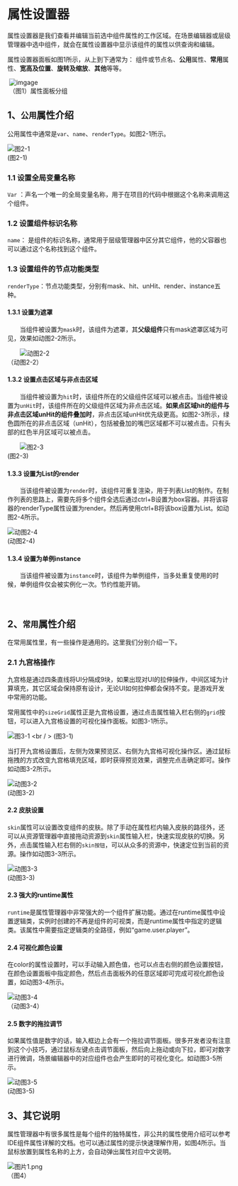 # 属性设置器

​         属性设置器是我们查看并编辑当前选中组件属性的工作区域。在场景编辑器或层级管理器中选中组件，就会在属性设置器中显示该组件的属性以供查询和编辑。

属性设置器面板如图1所示，从上到下通常为： 组件或节点名、**公用**属性、**常用**属性、**宽高及位置**、**旋转及缩放**、**其他**等等。

​        ![imgage](img/1.png)<br/>
​        	（图1）属性面板分组



## 1、`公用`属性介绍

公用属性中通常是`var`、`name`、`renderType`。如图2-1所示。

![图2-1](img/2-1.png) <br /> (图2-1)

### 1.1 设置全局变量名称

`Var` ：声名一个唯一的全局变量名称，用于在项目的代码中根据这个名称来调用这个组件。

### 1.2 设置组件标识名称

`name`： 是组件的标识名称，通常用于层级管理器中区分其它组件，他的父容器也可以通过这个名称找到这个组件。

### 1.3 设置组件的节点功能类型

`renderType`：节点功能类型，分别有mask、hit、unHit、render、instance五种。

#### 1.3.1 设置为遮罩

　　当组件被设置为`mask`时，该组件为遮罩，其**父级组件**只有mask遮罩区域为可见，效果如动图2-2所示。

　　![动图2-2](img/2-2.gif) <br /> （动图2-2）

#### 1.3.2 设置点击区域与非点击区域

　　当组件被设置为`hit`时，该组件所在的父级组件区域可以被点击。当组件被设置为`unHit`时，该组件所在的父级组件区域为非点击区域。**如果点区域hit的组件与非点击区域unHit的组件叠加时**，非点击区域unHit优先级更高。如图2-3所示，绿色圆所在的非点击区域（unHit），包括被叠加的嘴巴区域都不可以被点击。只有头部的红色半月区域可以被点击。

　　![图2-3](img/2-3.png) <br />(图2-3)

#### 1.3.3 设置为List的render

　　当该组件被设置为`render`时，该组件可重复渲染，用于列表List的制作。在制作列表的思路上，需要先将多个组件全选后通过ctrl+B设置为box容器。并将该容器的renderType属性设置为render。然后再使用ctrl+B将该box设置为List。如动图2-4所示。

![动图2-4](img/2-4.gif) <br />(动图2-4)

#### 1.3.4 设置为单例instance

　　当该组件被设置为`instance`时，该组件为单例组件，当多处重复使用的时候，单例组件仅会被实例化一次。节约性能开销。



　　

## 2、`常用`属性介绍

在常用属性里，有一些操作是通用的。这里我们分别介绍一下。

### 2.1 九宫格操作

九宫格是通过四条直线将UI分隔成9块，如果出现对UI的拉伸操作，中间区域为计算填充，其它区域会保持原有设计，无论UI如何拉伸都会保持不变。是游戏开发中常用的功能。

常用属性中的`sizeGrid`属性正是九宫格设置，通过点击属性输入栏右侧的`grid`按钮，可以进入九宫格设置的可视化操作面板。如图3-1所示。

![图3-1](img/3-1.png) <br / > (图3-1)

当打开九宫格设置后，左侧为效果预览区、右侧为九宫格可视化操作区。通过鼠标拖拽的方式改变九宫格填充区域，即时获得预览效果，调整完点击确定即可。操作如动图3-2所示。

![动图3-2](img/3-2.gif) <br /> (动图3-2)

#### 2.2 皮肤设置

`skin`属性可以设置改变组件的皮肤。除了手动在属性栏内输入皮肤的路径外，还可以从资源管理器中直接拖动资源到`skin`属性输入栏，快速实现皮肤的切换。另外，点击属性输入栏右侧的`skin按钮`，可以从众多的资源中，快速定位到当前的资源。操作如动图3-3所示。

![动图3-3](img/3-3.gif) <br /> (动图3-3)

#### 2.3 强大的runtime属性

`runtime`是属性管理器中非常强大的一个组件扩展功能。通过在runtime属性中设置逻辑类，实例时创建的不再是组件的可视类，而是runtime属性中指定的逻辑类。该属性中需要指定逻辑类的全路径，例如“game.user.player”。

#### 2.4 可视化颜色设置

在color的属性设置时，可以手动输入颜色值，也可以点击右侧的颜色设置按钮，在颜色设置面板中指定颜色，然后点击面板外的任意区域即可完成可视化颜色设置，如动图3-4所示。

![动图3-4](img/3-4.gif) <br />（动图3-4）

#### 2.5 数字的拖拉调节

如果属性值是数字的话，输入框边上会有一个拖拉调节面板。很多开发者没有注意到这个小技巧，通过鼠标左键点击调节面板，然后向上拖动或向下拉，即可对数字进行微调，场景编辑器中的对应组件也会产生即时的可视化变化。如动图3-5所示。

![动图3-5](img/3-5.gif) <br /> (动图3-5)





## 3、其它说明

属性管理器中有很多属性是每个组件的独特属性，非公共的属性使用介绍可以参考IDE组件属性详解的文档。也可以通过属性的提示快速理解作用，如图4所示。当鼠标放置到属性名称的上方，会自动弹出属性对应中文说明。

![图片1.png](img/4.png)<br />（图4）

